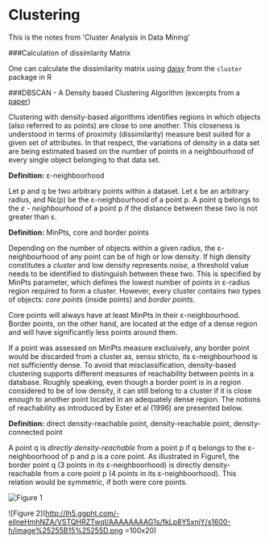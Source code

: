 # Clustering

This is the notes from 'Cluster Analysis in Data Mining'

###Calculation of dissimlarity Matrix

One can calculate the dissimilarity matrix using [daisy](https://stat.ethz.ch/R-manual/R-devel/library/cluster/html/daisy.html)
from the `cluster` package in R

###DBSCAN - A Density based Clustering Algorithm 
(excerpts from a [paper](http://www.academia.edu/8142139/Density_Based_Clustering_with_DBSCAN_and_OPTICS_-_Literature_Review))

Clustering with density-based algorithms identifies regions in which objects (also referred to as points) are close to one another. This closeness is understood in terms of proximity (dissimilarity) measure best suited for a given set of attributes. In that respect, the variations of density in a data set are being estimated based on the number of points in a neighbourhood of every single object belonging to that data set.

**Definition:** ɛ-neighboorhood

Let p and q be two arbitrary points within a dataset. Let ɛ be an arbitrary radius, and Nɛ(p) be the ɛ-neighbourhood of a point p. A point q belongs to the _ɛ - neighbourhood_ of a point p if the distance between these two is not greater than ɛ.

**Definition:** MinPts, core and border points

Depending on the number of objects within a given radius, the ɛ-neighbourhood of any point can be of high or low density. If high density constitutes a _cluster_ and low density represents _noise_, a threshold value needs to be identified to distinguish between these two. This is specified by MinPts parameter, which defines the lowest number of points in ɛ-radius region required to form a cluster. However, every cluster contains two types of objects: _core points_ (inside points) and _border points_.
 
Core points will always have at least MinPts in their ɛ-neighbourhood. Border points, on the other hand, are located at the edge of a dense region and will have significantly less points around them.

If a point was assessed on MinPts measure exclusively, any border point would be discarded from a cluster as, sensu stricto, its ɛ-neighbourhood is not sufficiently dense. To avoid that misclassification, density-based clustering supports different measures of reachability between points in a database. Roughly speaking, even though a border point is in a region considered to be of low density, it can still belong to a cluster if it is close enough to another point located in an adequately dense region. The notions of reachability as introduced by Ester et al (1996) are presented below.

**Definition:** direct density-reachable point, density-reachable point, density-connected point

A point q is _directly density-reachable_ from a point p if q belongs to the ɛ-neighboorhood of p and p is a core point. As illustrated in Figure1, the border point q (3 points in its ɛ-neighboorhood) is directly density-reachable from a core point p (4 points in its ɛ-neighboorhood). This relation would be symmetric, if both were core points.

![Figure 1](https://html2-f.scribdassets.com/8xst4md13440hztk/images/3-36c5d92acc.png)

![Figure 2](http://lh5.ggpht.com/-ejlneHmhNZA/VSTQHRZTwqI/AAAAAAAAG1s/fkLp8Y5xnjY/s1600-h/image%25255B15%25255D.png =100x20)
